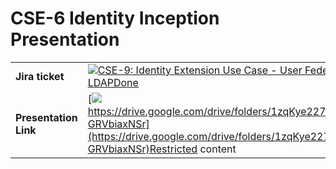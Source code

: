 # CSE-6  Identity Inception Presentation


|     |     |
| --- | --- |
| **Jira ticket** | [![](https://backbase.atlassian.net/rest/api/2/universal_avatar/view/type/issuetype/avatar/17301?size=medium)CSE-9: Identity Extension Use Case - User Federation with LDAPDone](https://backbase.atlassian.net/browse/CSE-9) |
| **Presentation Link** | [![](https://developers.google.com/drive/images/drive_icon.png)https://drive.google.com/drive/folders/1zqKye227cVBaA6zknlkVl-GRVbiaxNSr](https://drive.google.com/drive/folders/1zqKye227cVBaA6zknlkVl-GRVbiaxNSr)Restricted content |